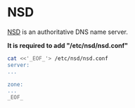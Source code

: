 # NSD

[NSD](https://www.nlnetlabs.nl/projects/nsd/about/) is an authoritative DNS name server.

**It is required to add "/etc/nsd/nsd.conf"**

```bash
cat <<'_EOF_'> /etc/nsd/nsd.conf
server:
...

zone:
...
_EOF_
```

